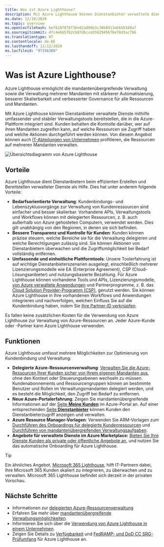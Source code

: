```yaml
---
title: Was ist Azure Lighthouse?
description: Mit Azure Lighthouse können Dienstanbieter verwaltete Dienste für Ihre Kunden bereitstellen, bei denen bedarfsorientiert eine höhere Automatisierung und Effizienz erzielt werden können.
ms.date: 12/10/2020
ms.topic: overview
ms.openlocfilehash: bef6107878f36e02a896b3c38b8913ebb50169a7
ms.sourcegitcommit: dfc4e6b57b2cb87dbcce5562945678e76d3ac7b6
ms.translationtype: HT
ms.contentlocale: de-DE
ms.lasthandoff: 12/12/2020
ms.locfileid: "97356360"
---
```

# <a name="what-is-azure-lighthouse"></a>Was ist Azure Lighthouse?

Azure Lighthouse ermöglicht die mandantenübergreifende Verwaltung sowie die Verwaltung mehrerer Mandanten mit stärkerer Automatisierung, besserer Skalierbarkeit und verbesserter Governance für alle Ressourcen und Mandanten.

Mit Azure Lighthouse können Dienstanbieter verwaltete Dienste mithilfe umfassender und stabiler Verwaltungstools bereitstellen, die in die Azure-Plattform integriert sind. Kunden behalten die Kontrolle darüber, wer auf ihren Mandanten zugreifen kann, auf welche Ressourcen sie Zugriff haben und welche Aktionen durchgeführt werden können. Von diesem Angebot können auch [IT-Abteilungen von Unternehmen](concepts/enterprise.md) profitieren, die Ressourcen auf mehreren Mandanten verwalten.

![Übersichtsdiagramm von Azure Lighthouse](media/azure-lighthouse-overview.jpg)

## <a name="benefits"></a>Vorteile

Azure Lighthouse dient Dienstanbietern beim effizienten Erstellen und Bereitstellen verwalteter Dienste als Hilfe. Dies hat unter anderem folgende Vorteile:

- **Bedarfsorientierte Verwaltung**: Kundenbindungs- und Lebenszyklusvorgänge zur Verwaltung von Kundenressourcen sind einfacher und besser skalierbar. Vorhandene APIs, Verwaltungstools und Workflows können mit delegierten Ressourcen, z. B. auch außerhalb von Azure gehosteten Computern, verwendet werden. Dies gilt unabhängig von den Regionen, in denen sie sich befinden.
- **Bessere Transparenz und Kontrolle für Kunden**: Kunden können präzise steuern, welche Bereiche sie für die Verwaltung delegieren und welche Berechtigungen zulässig sind. Sie können Aktionen von Dienstanbietern überwachen und die Zugriffsmöglichkeit bei Bedarf vollständig entfernen.
- **Umfassende und einheitliche Plattformtools**: Unsere Toolerfahrung ist auf wichtige Dienstanbieterszenarien ausgelegt, einschließlich mehrerer Lizenzierungsmodelle wie EA (Enterprise Agreement), CSP (Cloud-Lösungsanbieter) und nutzungsbasierte Bezahlung. Für Azure Lighthouse können vorhandene Tools und APIs, Lizenzierungsmodelle, [von Azure verwaltete Anwendungen](concepts/managed-applications.md) und Partnerprogramme, z. B. das [Cloud Solution Provider-Programm (CSP)](/partner-center/csp-overview), genutzt werden. Sie können Azure Lighthouse in Ihre vorhandenen Workflows und Anwendungen integrieren und nachverfolgen, welchen Einfluss Sie auf die Kundenbindung haben, indem Sie [Ihre Partner-ID verknüpfen](./how-to/partner-earned-credit.md).

Es fallen keine zusätzlichen Kosten für die Verwendung von Azure Lighthouse zur Verwaltung von Azure-Ressourcen an. Jeder Azure-Kunde oder -Partner kann Azure Lighthouse verwenden.

## <a name="capabilities"></a>Funktionen

Azure Lighthouse umfasst mehrere Möglichkeiten zur Optimierung von Kundenbindung und Verwaltung:

- **Delegierte Azure-Ressourcenverwaltung**: [Verwalten Sie die Azure-Ressourcen Ihrer Kunden sicher von Ihrem eigenen Mandanten aus](concepts/azure-delegated-resource-management.md), ohne den Kontext oder Steuerungsebenen wechseln zu müssen. Kundenabonnements und Ressourcengruppen können an bestimmte Benutzer und Rollen im Verwaltungsmandanten delegiert werden, und es besteht die Möglichkeit, den Zugriff bei Bedarf zu entfernen.
- **Neue Azure-Portalerfahrung**: Zeigen Sie mandantenübergreifende Informationen auf der [Seite **Meine Kunden**](how-to/view-manage-customers.md) im Azure-Portal an. Auf einer entsprechenden [Seite **Dienstanbieter**](how-to/view-manage-service-providers.md) können Kunden den Dienstanbieterzugriff anzeigen und verwalten.
- **Azure Resource Manager-Vorlagen**: Verwenden Sie ARM-Vorlagen zum [Durchführen des Onboardings für delegierte Kundenressourcen](how-to/onboard-customer.md) und [Durchführen von mandantenübergreifenden Verwaltungsaufgaben](samples/index.md).
- **Angebote für verwaltete Dienste im Azure Marketplace:** [Bieten Sie Ihre Dienste Kunden als private oder öffentliche Angebote an](concepts/managed-services-offers.md), und nutzen Sie das automatische Onboarding für Azure Lighthouse.

> [!TIP]
> Ein ähnliches Angebot, [Microsoft 365 Lighthouse](https://techcommunity.microsoft.com/t5/small-and-medium-business-blog/announcing-microsoft-365-lighthouse-for-managed-service/ba-p/1698181), hilft IT-Partnern dabei, Ihre Microsoft 365 Kunden skaliert zu integrieren, zu überwachen und zu verwalten. Microsoft 365 Lighthouse befindet sich derzeit in der privaten Vorschau.

## <a name="next-steps"></a>Nächste Schritte

- Informationen zur [delegierten Azure-Ressourcenverwaltung](concepts/azure-delegated-resource-management.md)
- Erfahren Sie mehr über [mandantenübergreifende Verwaltungsmöglichkeiten](concepts/cross-tenant-management-experience.md).
- Informieren Sie sich über die [Verwendung von Azure Lighthouse in einem Unternehmen](concepts/enterprise.md).
- Zeigen Sie Details zu [Verfügbarkeit](https://azure.microsoft.com/global-infrastructure/services/?products=azure-lighthouse&regions=all) und [FedRAMP- und DoD CC SRG-Prüfumfang](../azure-government/compliance/azure-services-in-fedramp-auditscope.md) für Azure Lighthouse an.
